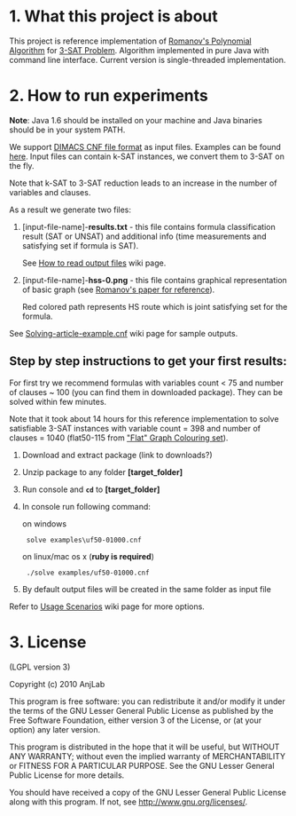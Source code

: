 # 1. What this project is about

This project is reference implementation of [Romanov's Polynomial Algorithm](http://http://romvf.wordpress.com/)
for [3-SAT Problem](http://en.wikipedia.org/wiki/Boolean_satisfiability_problem#3-satisfiability). 
Algorithm implemented in pure Java with command line interface. 
Current version is single-threaded implementation.

# 2. How to run experiments

__Note__: Java 1.6 should be installed on your machine and Java 
binaries should be in your system PATH.

We support [DIMACS CNF file format](http://logic.pdmi.ras.ru/~basolver/dimacs.html)
as input files. Examples can be found [here](http://www.cs.ubc.ca/~hoos/SATLIB/benchm.html).
Input files can contain k-SAT instances, we convert them to 3-SAT on the fly. 

Note that k-SAT to 3-SAT reduction leads to an increase in the 
number of variables and clauses.

As a result we generate two files:

1.  [input-file-name]-__results.txt__ - this file contains formula 
     classification result (SAT or UNSAT) and additional info (time
     measurements and satisfying set if formula is SAT). 

     See [How to read output files](https://github.com/yury/sat3/wiki/How-to-read-output-files)
     wiki page.
     
2.  [input-file-name]-__hss-0.png__ - this file contains graphical 
    representation of basic graph (see [Romanov's paper for reference](http://http://romvf.wordpress.com/)).
    
    Red colored path represents HS route which is joint satisfying set 
    for the formula.


See [Solving-article-example.cnf](https://github.com/yury/sat3/wiki/Solving-article-example.cnf)
wiki page for sample outputs.
  
## Step by step instructions to get your first results:

For first try we recommend formulas with variables count < 75 and number
of clauses ~ 100 (you can find them in downloaded package). They can be 
solved within few minutes. 

Note that it took about 14 hours for this reference implementation to 
solve satisfiable 3-SAT instances with variable count = 398 and
number of clauses = 1040 (flat50-115 from 
["Flat" Graph Colouring set](http://www.cs.ubc.ca/~hoos/SATLIB/benchm.html)).

1. Download and extract package (link to downloads?)
2. Unzip package to any folder __[target_folder]__
3. Run console and __`cd`__ to __[target_folder]__
4. In console run following command:

   on windows

        solve examples\uf50-01000.cnf
       
   on linux/mac os x (__ruby is required__)
    
        ./solve examples/uf50-01000.cnf
      
5. By default output files will be created in the same folder as input 
   file

Refer to [Usage Scenarios](https://github.com/yury/sat3/wiki/Usage-Scenarios)
wiki page for more options.

# 3. License
(LGPL version 3)

Copyright (c) 2010 AnjLab

This program is free software: you can redistribute it and/or modify
it under the terms of the GNU Lesser General Public License as published by
the Free Software Foundation, either version 3 of the License, or
(at your option) any later version.

This program is distributed in the hope that it will be useful,
but WITHOUT ANY WARRANTY; without even the implied warranty of
MERCHANTABILITY or FITNESS FOR A PARTICULAR PURPOSE.  See the
GNU Lesser General Public License for more details.

You should have received a copy of the GNU Lesser General Public License
along with this program.  If not, see <http://www.gnu.org/licenses/>.